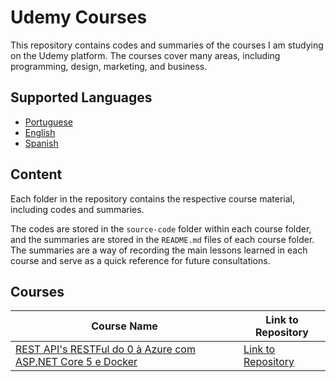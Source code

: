 # Udemy Courses

This repository contains codes and summaries of the courses I am studying on the Udemy platform. The courses cover many areas, including programming, design, marketing, and business.

## Supported Languages
- [Portuguese](./README_PT.md)
- [English](./README.md)
- [Spanish](./README_ES.md)

## Content

Each folder in the repository contains the respective course material, including codes and summaries. 

The codes are stored in the `source-code` folder within each course folder, and the summaries are stored in the `README.md` files of each course folder. The summaries are a way of recording the main lessons learned in each course and serve as a quick reference for future consultations.

## Courses

| Course Name | Link to Repository |
| --- | --- |
| [REST API's RESTFul do 0 à Azure com ASP.NET Core 5 e Docker](https://www.udemy.com/course/restful-apis-do-0-a-nuvem-com-aspnet-core-e-docker/) | [Link to Repository](./REST_APIs_RESTFul/README.md) |